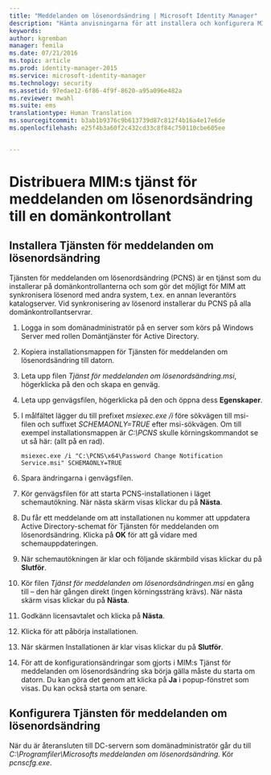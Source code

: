 ```yaml
---
title: "Meddelanden om lösenordsändring | Microsoft Identity Manager"
description: "Hämta anvisningarna för att installera och konfigurera MIM:s tjänst för meddelanden om lösenordsändring på domänkontrollanten."
keywords: 
author: kgremban
manager: femila
ms.date: 07/21/2016
ms.topic: article
ms.prod: identity-manager-2015
ms.service: microsoft-identity-manager
ms.technology: security
ms.assetid: 97edae12-6f86-4f9f-8620-a95a096e482a
ms.reviewer: mwahl
ms.suite: ems
translationtype: Human Translation
ms.sourcegitcommit: b3ab1b9376c9b613739d87c812f4b16a4e17e6de
ms.openlocfilehash: e25f4b3a60f2c432cd33c8f84c750110cbe605ee


---
```


# Distribuera MIM:s tjänst för meddelanden om lösenordsändring till en domänkontrollant

## Installera Tjänsten för meddelanden om lösenordsändring
Tjänsten för meddelanden om lösenordsändring (PCNS) är en tjänst som du installerar på domänkontrollanterna och som gör det möjligt för MIM att synkronisera lösenord med andra system, t.ex. en annan leverantörs katalogserver. Vid synkronisering av lösenord installerar du PCNS på alla domänkontrollantservrar.

1.  Logga in som domänadministratör på en server som körs på Windows Server med rollen Domäntjänster för Active Directory.

2.  Kopiera installationsmappen för Tjänsten för meddelanden om lösenordsändring till datorn.

3.  Leta upp filen *Tjänst för meddelanden om lösenordsändring.msi*, högerklicka på den och skapa en genväg.

4.  Leta upp genvägsfilen, högerklicka på den och öppna dess **Egenskaper**.

5.  I målfältet lägger du till prefixet *msiexec.exe /i* före sökvägen till msi-filen och suffixet *SCHEMAONLY=TRUE* efter msi-sökvägen. Om till exempel installationsmappen är *C:\PCNS* skulle körningskommandot se ut så här: (allt på en rad).

    ```
    msiexec.exe /i "C:\PCNS\x64\Password Change Notification Service.msi" SCHEMAONLY=TRUE
    ```

6.  Spara ändringarna i genvägsfilen.

7.  Kör genvägsfilen för att starta PCNS-installationen i läget schemautökning. När nästa skärm visas klickar du på **Nästa**.

8.  Du får ett meddelande om att installationen nu kommer att uppdatera Active Directory-schemat för Tjänsten för meddelanden om lösenordsändring. Klicka på **OK** för att gå vidare med schemauppdateringen.

9. När schemautökningen är klar och följande skärmbild visas klickar du på **Slutför**.

10. Kör filen *Tjänst för meddelanden om lösenordsändringen.msi* en gång till – den här gången direkt (ingen körningssträng krävs).  När nästa skärm visas klickar du på **Nästa**.

11. Godkänn licensavtalet och klicka på **Nästa**.

12. Klicka för att påbörja installationen.

13. När skärmen Installationen är klar visas klickar du på **Slutför**.

14. För att de konfigurationsändringar som gjorts i MIM:s Tjänst för meddelanden om lösenordsändring ska börja gälla måste du starta om datorn. Du kan göra det genom att klicka på **Ja** i popup-fönstret som visas. Du kan också starta om senare.

## Konfigurera Tjänsten för meddelanden om lösenordsändring
När du är återansluten till DC-servern som domänadministratör går du till *C:\Programfiler\Microsofts meddelanden om lösenordsändring.* Kör *pcnscfg.exe*.



<!--HONumber=Jul16_HO3-->


